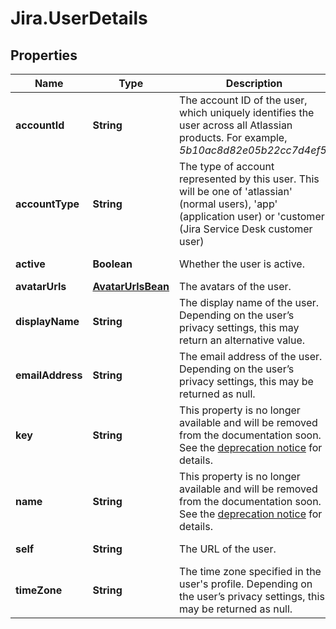 # Jira.UserDetails

## Properties

Name | Type | Description | Notes
------------ | ------------- | ------------- | -------------
**accountId** | **String** | The account ID of the user, which uniquely identifies the user across all Atlassian products. For example, *5b10ac8d82e05b22cc7d4ef5*. | [optional] 
**accountType** | **String** | The type of account represented by this user. This will be one of &#39;atlassian&#39; (normal users), &#39;app&#39; (application user) or &#39;customer&#39; (Jira Service Desk customer user) | [optional] [readonly] 
**active** | **Boolean** | Whether the user is active. | [optional] [readonly] 
**avatarUrls** | [**AvatarUrlsBean**](AvatarUrlsBean.md) | The avatars of the user. | [optional] 
**displayName** | **String** | The display name of the user. Depending on the user’s privacy settings, this may return an alternative value. | [optional] [readonly] 
**emailAddress** | **String** | The email address of the user. Depending on the user’s privacy settings, this may be returned as null. | [optional] [readonly] 
**key** | **String** | This property is no longer available and will be removed from the documentation soon. See the [deprecation notice](https://developer.atlassian.com/cloud/jira/platform/deprecation-notice-user-privacy-api-migration-guide/) for details. | [optional] [readonly] 
**name** | **String** | This property is no longer available and will be removed from the documentation soon. See the [deprecation notice](https://developer.atlassian.com/cloud/jira/platform/deprecation-notice-user-privacy-api-migration-guide/) for details. | [optional] [readonly] 
**self** | **String** | The URL of the user. | [optional] [readonly] 
**timeZone** | **String** | The time zone specified in the user&#39;s profile. Depending on the user’s privacy settings, this may be returned as null. | [optional] [readonly] 


